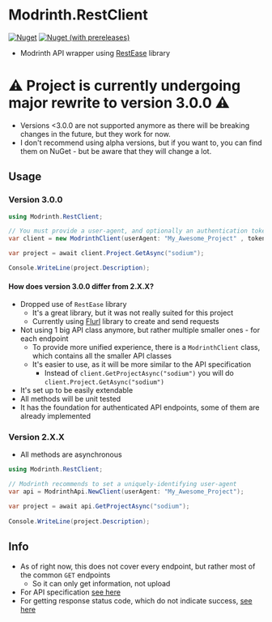 # Modrinth.RestClient
[![Nuget](https://img.shields.io/nuget/v/Modrinth.RestClient?style=for-the-badge)](https://www.nuget.org/packages/Modrinth.RestClient) [![Nuget (with prereleases)](https://img.shields.io/nuget/vpre/Modrinth.RestClient?style=for-the-badge)](https://www.nuget.org/packages/Modrinth.RestClient)
- Modrinth API wrapper using [RestEase](https://github.com/canton7/RestEase) library

# ⚠️ Project is currently undergoing major rewrite to version 3.0.0 ⚠️
- Versions <3.0.0 are not supported anymore as there will be breaking changes in the future, but they work for now.
- I don't recommend using alpha versions, but if you want to, you can find them on NuGet - but be aware that they will change a lot.

## Usage

### Version 3.0.0
```csharp
using Modrinth.RestClient;

// You must provide a user-agent, and optionally an authentication token if you wish to access authenticated API endpoints
var client = new ModrinthClient(userAgent: "My_Awesome_Project" , token: "Your_Authentication_Token");

var project = await client.Project.GetAsync("sodium");

Console.WriteLine(project.Description);
```

#### How does version 3.0.0 differ from 2.X.X?
- Dropped use of `RestEase` library
  - It's a great library, but it was not really suited for this project
  - Currently using [Flurl](https://flurl.dev/) library to create and send requests
- Not using 1 big API class anymore, but rather multiple smaller ones - for each endpoint
  - To provide more unified experience, there is a `ModrinthClient` class, which contains all the smaller API classes
  - It's easier to use, as it will be more similar to the API specification
    - Instead of `client.GetProjectAsync("sodium")` you will do `client.Project.GetAsync("sodium")`
- It's set up to be easily extendable
- All methods will be unit tested
- It has the foundation for authenticated API endpoints, some of them are already implemented

### Version 2.X.X
- All methods are asynchronous
```csharp
using Modrinth.RestClient;

// Modrinth recommends to set a uniquely-identifying user-agent
var api = ModrinthApi.NewClient(userAgent: "My_Awesome_Project");

var project = await api.GetProjectAsync("sodium");
        
Console.WriteLine(project.Description);
```

## Info
- As of right now, this does not cover every endpoint, but rather most of the common `GET` endpoints
  - So it can only get information, not upload
- For API specification [see here](https://docs.modrinth.com/api-spec/)
- For getting response status code, which do not indicate success, [see here](https://github.com/canton7/RestEase#response-status-codes)
